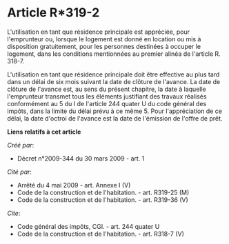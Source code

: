 # Article R*319-2

L'utilisation en tant que résidence principale est appréciée, pour l'emprunteur ou, lorsque le logement est donné en location
ou mis à disposition gratuitement, pour les personnes destinées à occuper le logement, dans les conditions mentionnées au
premier alinéa de l'article R. 318-7.

L'utilisation en tant que résidence principale doit être effective au plus tard dans un délai de six mois suivant la date de
clôture de l'avance. La date de clôture de l'avance est, au sens du présent chapitre, la date à laquelle l'emprunteur
transmet tous les éléments justifiant des travaux réalisés conformément au 5 du I de l'article 244 quater U du code général
des impôts, dans la limite du délai prévu à ce même 5. Pour l'appréciation de ce délai, la date d'octroi de l'avance est la
date de l'émission de l'offre de prêt.

**Liens relatifs à cet article**

_Créé par_:

  - Décret n°2009-344 du 30 mars 2009 - art. 1

_Cité par_:

  - Arrêté du 4 mai 2009 - art. Annexe I (V)
  - Code de la construction et de l'habitation. - art. R319-25 (M)
  - Code de la construction et de l'habitation. - art. R319-36 (V)

_Cite_:

  - Code général des impôts, CGI. - art. 244 quater U
  - Code de la construction et de l'habitation. - art. R318-7 (V)

